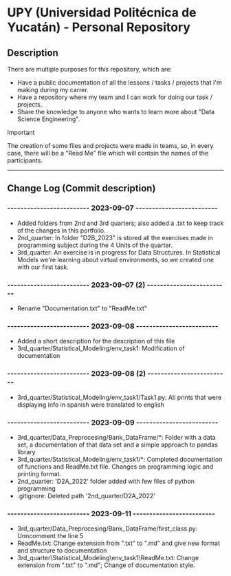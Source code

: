 # UPY (Universidad Politécnica de Yucatán) - Personal Repository

## Description
There are multiple purposes for this repository, which are:
- Have a public documentation of all the lessons / tasks / projects that I'm making during my carrer.
- Have a repository where my team and I can work for doing our task / projects.
- Share the knowledge to anyone who wants to learn more about "Data Science Engineering".

>[!IMPORTANT]
>
>The creation of some files and projects were made in teams, so, in every case, there will be a "Read Me" file which will contain the names of the participants.

--- 

## Change Log (Commit description)
### ------------------------- 2023-09-07 -------------------------
- Added folders from 2nd and 3rd quarters; also added a .txt to keep track of the changes in this portfolio.
- 2nd_quarter: In folder "D2B_2023" is stored all the exercises made in programming subject during the 4 Units of the quarter.
- 3rd_quarter: An exercise is in progress for Data Structures. In Statistical Models we're learning about virtual environments, so we created one with our first task.

### ------------------------- 2023-09-07 (2) -------------------------
- Rename "Documentation.txt" to "ReadMe.txt"

### ------------------------- 2023-09-08 -------------------------
- Added a short description for the description of this file
- 3rd_quarter/Statistical_Modeling/env_task1: Modification of documentation

### ------------------------- 2023-09-08 (2) -------------------------
- 3rd_quarter/Statistical_Modeling/env_task1/Task1.py: All prints that were displaying info in spanish were translated to english

### ------------------------- 2023-09-09 -------------------------
- 3rd_quarter/Data_Preprocesing/Bank_DataFrame/*: Folder with a data set, a documentation of that data set and a simple approach to pandas library
- 3rd_quarter/Statistical_Modeling/env_task1/*: Completed documentation of functions and ReadMe.txt file. Changes on programming logic and printing format.
- 2nd_quarter: 'D2A_2022' folder added with few files of python programming
- .gitignore: Deleted path '2nd_quarter/D2A_2022'

### ------------------------- 2023-09-11 -------------------------
- 3rd_quarter/Data_Preprocesing/Bank_DataFrame/first_class.py: Unncomment the line 5
- ReadMe.txt: Change extension from ".txt" to ".md" and give new format and structure to documentation 
- 3rd_quarter\Statistical_Modeling\env_task1\ReadMe.txt: Change extension from ".txt" to ".md"; Change of documentation style.